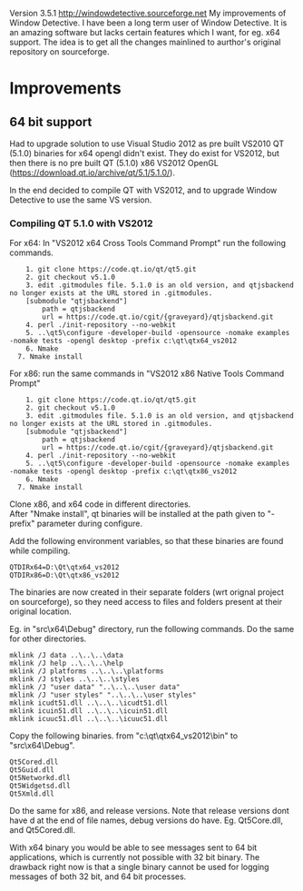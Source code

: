 Version 3.5.1         http://windowdetective.sourceforge.net
My improvements of Window Detective.
I have been a long term user of Window Detective.
It is an amazing software but lacks certain features which I want, for eg. x64 support.
The idea is to get all the changes mainlined to aurthor's original repository on sourceforge.

# Improvements
## 64 bit support
Had to upgrade solution to use Visual Studio 2012 as pre built VS2010 QT (5.1.0) binaries for x64 opengl didn't exist.
They do exist for VS2012, but then there is no pre built QT (5.1.0) x86 VS2012 OpenGL (https://download.qt.io/archive/qt/5.1/5.1.0/).

In the end decided to compile QT with VS2012, and to upgrade Window Detective to use the same VS version.

### Compiling QT 5.1.0 with VS2012
For x64: In "VS2012 x64 Cross Tools Command Prompt" run the following commands.
```
	1. git clone https://code.qt.io/qt/qt5.git
	2. git checkout v5.1.0
	3. edit .gitmodules file. 5.1.0 is an old version, and qtjsbackend no longer exists at the URL stored in .gitmodules. 
    [submodule "qtjsbackend"]
		path = qtjsbackend
		url = https://code.qt.io/cgit/{graveyard}/qtjsbackend.git
	4. perl ./init-repository --no-webkit
	5. ..\qt5\configure -developer-build -opensource -nomake examples -nomake tests -opengl desktop -prefix c:\qt\qtx64_vs2012
	6. Nmake
  7. Nmake install
```
For x86: run the same commands in "VS2012 x86 Native Tools Command Prompt"
```
	1. git clone https://code.qt.io/qt/qt5.git
	2. git checkout v5.1.0
	3. edit .gitmodules file. 5.1.0 is an old version, and qtjsbackend no longer exists at the URL stored in .gitmodules.
    [submodule "qtjsbackend"]
		path = qtjsbackend
		url = https://code.qt.io/cgit/{graveyard}/qtjsbackend.git
	4. perl ./init-repository --no-webkit
	5. ..\qt5\configure -developer-build -opensource -nomake examples -nomake tests -opengl desktop -prefix c:\qt\qtx86_vs2012
	6. Nmake
  7. Nmake install
```

Clone x86, and x64 code in different directories.<br />
After "Nmake install", qt binaries will be installed at the path given to "-prefix" parameter during configure.

Add the following environment variables, so that these binaries are found while compiling.
```
QTDIRx64=D:\Qt\qtx64_vs2012
QTDIRx86=D:\Qt\qtx86_vs2012
```

The binaries are now created in their separate folders (wrt orignal project on sourceforge), so they need access to files and folders present at their original location.

Eg. in "src\x64\Debug" directory, run the following commands. Do the same for other directories.
```
mklink /J data ..\..\..\data
mklink /J help ..\..\..\help
mklink /J platforms ..\..\..\platforms
mklink /J styles ..\..\..\styles
mklink /J "user data" "..\..\..\user data"
mklink /J "user styles" "..\..\..\user styles"
mklink icudt51.dll ..\..\..\icudt51.dll
mklink icuin51.dll ..\..\..\icuin51.dll
mklink icuuc51.dll ..\..\..\icuuc51.dll
```

Copy the following binaries. from "c:\qt\qtx64_vs2012\bin" to "src\x64\Debug".
```
Qt5Cored.dll
Qt5Guid.dll
Qt5Networkd.dll
Qt5Widgetsd.dll
Qt5Xmld.dll
```

Do the same for x86, and release versions. Note that release versions dont have d at the end of file names, debug versions do have. Eg. Qt5Core.dll, and Qt5Cored.dll.

With x64 binary you would be able to see messages sent to 64 bit applications, which is currently not possible with 32 bit binary.
The drawback right now is that a single binary cannot be used for logging messages of both 32 bit, and 64 bit processes.

